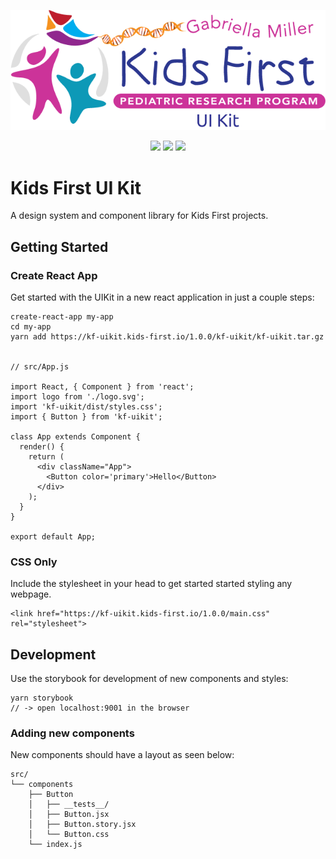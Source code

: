 <p align="center">
  <img src="assets/kf_uikit.png" alt="UIKit">
</p>
<p align="center">
  <a herf="https://github.com/kids-first/kf-uikit/blob/master/LICENSE"><img src="https://img.shields.io/github/license/kids-first/kf-uikit.svg?style=for-the-badge"></a>
  <a href="https://kf-uikit.netlify.com"><img src="https://img.shields.io/badge/storybook-master-ff69b4.svg?style=for-the-badge"></a>
  <a href="https://circleci.com/gh/kids-first/kf-uikit/tree/master"><img src="https://img.shields.io/circleci/project/kids-first/kf-uikit.svg?style=for-the-badge"></a>
</p>


Kids First UI Kit
=================

A design system and component library for Kids First projects.


Getting Started
---------------

### Create React App

Get started with the UIKit in a new react application in just a couple steps:

```
create-react-app my-app
cd my-app
yarn add https://kf-uikit.kids-first.io/1.0.0/kf-uikit/kf-uikit.tar.gz


// src/App.js

import React, { Component } from 'react';
import logo from './logo.svg';
import 'kf-uikit/dist/styles.css';
import { Button } from 'kf-uikit';

class App extends Component {
  render() {
    return (
      <div className="App">
        <Button color='primary'>Hello</Button>
      </div>
    );
  }
}

export default App;
```

### CSS Only

Include the stylesheet in your head to get started started styling any webpage.

```
<link href="https://kf-uikit.kids-first.io/1.0.0/main.css" rel="stylesheet">
```


Development
-----------

Use the storybook for development of new components and styles:
```
yarn storybook
// -> open localhost:9001 in the browser
```

### Adding new components

New components should have a layout as seen below:

```
src/
└── components
    ├── Button
    │   ├── __tests__/
    │   ├── Button.jsx
    │   ├── Button.story.jsx
    │   └── Button.css
    └── index.js
``` 
